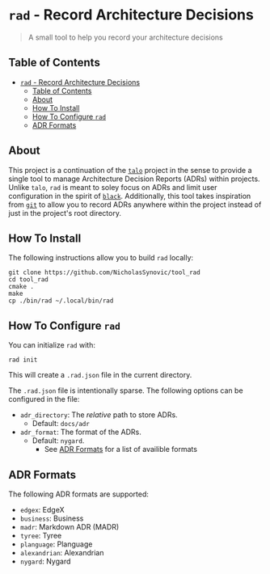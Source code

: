 # `rad` - Record Architecture Decisions

> A small tool to help you record your architecture decisions

## Table of Contents

- [`rad` - Record Architecture Decisions](#rad---record-architecture-decisions)
  - [Table of Contents](#table-of-contents)
  - [About](#about)
  - [How To Install](#how-to-install)
  - [How To Configure `rad`](#how-to-configure-rad)
  - [ADR Formats](#adr-formats)

## About

This project is a continuation of the [`talo`](https://github.com/canpolat/talo)
project in the sense to provide a single tool to manage Architecture Decision
Reports (ADRs) within projects. Unlike `talo`, `rad` is meant to soley focus on
ADRs and limit user configuration in the spirit of
[`black`](https://github.com/psf/black). Additionally, this tool takes
inspiration from [`git`](https://git-scm.com) to allow you to record ADRs
anywhere within the project instead of just in the project's root directory.

## How To Install

The following instructions allow you to build `rad` locally:

```shell
git clone https://github.com/NicholasSynovic/tool_rad
cd tool_rad
cmake .
make
cp ./bin/rad ~/.local/bin/rad
```

## How To Configure `rad`

You can initialize `rad` with:

```shell
rad init
```

This will create a `.rad.json` file in the current directory.

The `.rad.json` file is intentionally sparse. The following options can be
configured in the file:

- `adr_directory`: The *relative* path to store ADRs.
  - Default: `docs/adr`
- `adr_format`: The format of the ADRs.
  - Default: `nygard`.
    - See [ADR Formats](#adr-formats) for a list of availible formats

## ADR Formats

The following ADR formats are supported:

- `edgex`: EdgeX
- `business`: Business
- `madr`: Markdown ADR (MADR)
- `tyree`: Tyree
- `planguage`: Planguage
- `alexandrian`: Alexandrian
- `nygard`: Nygard
